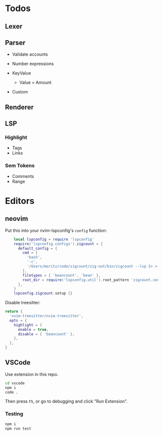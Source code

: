 # Todos

## Lexer

## Parser

- Validate accounts
- Number expressions

- KeyValue
  - Value = Amount

- Custom

## Renderer

## LSP

### Highlight

- Tags
- Links

### Sem Tokens

- Comments
- Range

# Editors

## neovim

Put this into your nvim-lspconfig's `config` function:

```lua
    local lspconfig = require 'lspconfig'
    require('lspconfig.configs').zigcount = {
      default_config = {
        cmd = {
          'bash',
          '-c',
          '/Users/moritz/code/zigcount/zig-out/bin/zigcount --lsp 2> >(tee zigcount.log >&2)',
        },
        filetypes = { 'beancount', 'bean' },
        root_dir = require('lspconfig.util').root_pattern 'zigcount.config',
      },
    }
    lspconfig.zigcount.setup {}

```

Disable treesitter:

```lua
return {
  'nvim-treesitter/nvim-treesitter',
  opts = {
    highlight = {
      enable = true,
      disable = { 'beancount' },
    },
  },
}
```

## VSCode

Use extension in this repo.

```bash
cd vscode
npm i
code .
```

Then press `F5`, or go to debugging and click "Run Extension".

### Testing

```bash
npm i
npm run test
```
